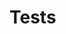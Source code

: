 # Tests

<!-- TODO: write document

  This document should contain instructions on how to run the exercise's tests.

  The instructions should be short and to the point.

  The docs/TESTS.md file can contain a more verbose description on how to run tests.

  When a student downloads an exercise via the CLI, this file's contents are
  included into the HELP.md file.

  See https://exercism.org/docs/building/tracks/shared-files for more information.
-->
